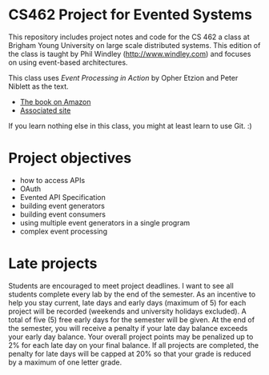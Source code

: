 # CS462 Project for Evented Systems

This repository includes project notes and code for the CS 462 a class at Brigham Young University on large scale distributed systems. This edition of the class is taught by Phil Windley (<http://www.windley.com>) and focuses on using event-based architectures. 

This class uses _Event Processing in Action_ by Opher Etzion and Peter Niblett as the text. 

- [The book on Amazon](http://www.amazon.com/Event-Processing-Action-Opher-Etzion/dp/1935182218)
- [Associated site](http://www.ep-ts.com/content/blogcategory/32/109/)

If you learn nothing else in this class, you might at least learn to use Git. :)

# Project objectives

 - how to access APIs
 - OAuth
 - Evented API Specification
 - building event generators
 - building event consumers
 - using multiple event generators in a single program
 - complex event processing

# Late projects

Students are encouraged to meet project deadlines. I want to see all students complete every lab by the end of the semester. As an incentive to help you stay current, late days and early days (maximum of 5) for each project will be recorded (weekends and university holidays excluded). A total of five (5) free early days for the semester will be given. At the end of the semester, you will receive a penalty if your late day balance exceeds your early day balance. Your overall project points may be penalized up to 2% for each late day on your final balance. If all projects are completed, the penalty for late days will be capped at 20% so that your grade is reduced by a maximum of one letter grade.
